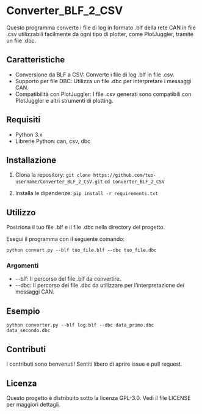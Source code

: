 # Converter_BLF_2_CSV
Questo programma converte i file di log in formato .blf della rete CAN in file .csv utilizzabili facilmente da ogni tipo di plotter, come PlotJuggler, tramite un file .dbc.

## Caratteristiche
- Conversione da BLF a CSV: Converte i file di log .blf in file .csv.
- Supporto per file DBC: Utilizza un file .dbc per interpretare i messaggi CAN.
- Compatibilità con PlotJuggler: I file .csv generati sono compatibili con PlotJuggler e altri strumenti di plotting.

## Requisiti
- Python 3.x
- Librerie Python: can, csv, dbc

## Installazione
1. Clona la repository:
    `git clone https://github.com/tuo-username/Converter_BLF_2_CSV.git`
    `cd Converter_BLF_2_CSV`

2. Installa le dipendenze:
    `pip install -r requirements.txt`

## Utilizzo
Posiziona il tuo file .blf e il file .dbc nella directory del progetto.

Esegui il programma con il seguente comando:

`python convert.py --blf tuo_file.blf --dbc tuo_file.dbc`

### Argomenti
- --blf: Il percorso del file .blf da convertire.
- --dbc: Il percorso dei file .dbc da utilizzare per l’interpretazione dei messaggi CAN.

## Esempio
`python converter.py --blf log.blf --dbc data_primo.dbc data_secondo.dbc`

## Contributi
I contributi sono benvenuti! Sentiti libero di aprire issue e pull request.

## Licenza
Questo progetto è distribuito sotto la licenza GPL-3.0. Vedi il file LICENSE per maggiori dettagli.